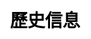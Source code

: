 ---
title: 歷史信息
layout: toto_3/history
description: 玩幸運遊戲多多3的時候，在這裏查看歷史中獎信息.
js: ["js/sound.js", "js/i19n.js", "js/game/toto_3/share.js", "js/game/toto_3/history.js"]
css: ["css/game/toto_3/toto_3.css"]
---